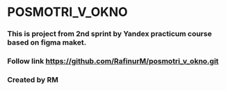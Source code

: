 # POSMOTRI_V_OKNO
### This is project from 2nd sprint by Yandex practicum course based on figma maket.
### Follow link https://github.com/RafinurM/posmotri_v_okno.git
### Created by RM